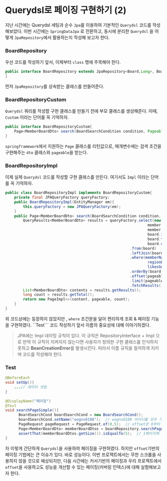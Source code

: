 #  Querydsl로 페이징 구현하기 (2)
지난 시간에는 Querydsl 세팅과 순수 ```Jpa```를 이용하여 기본적인 ```Querydsl``` 코드를 작성해보았다. 이번 시간에는 ```SpringDataJpa``` 로 전환하고, 동시에 분리한 ```Querydsl``` 을 어떻게 ```JpaRepository```에서 활용하는지 작성해 보고자 한다.

### BoardRepository
우선 코드를 작성하기 앞서, 이제부터 ```class``` 명에 주목해야 한다.
```java
public interface BoardRepository extends JpaRepository<Board,Long>, BoardRepositoryCustom{
}
```
먼저 ```JpaRepository```를 상속받는 클래스를 만들어준다.

### BoardRepositoryCustom
```Querydsl``` 쿼리를 작성할 구현 클래스를 만들기 전에 부모 클래스를 생성해준다.
이때, ```Custom``` 이라는 단어를 꼭 기억하자.
```java
public interface BoardRepositoryCustom{
	Page<MemberBoardDto> search(BoardSearchCondition condition, Pageable pageable);
}
```
```springframework```에서 지원하는 ```Page``` 클래스를 리턴값으로, 매개변수에는 검색 조건을 구현해주는 ```dto``` 클래스와 ```pageable```을 받는다.

### BoardRepositoryImpl
이제 실제 ```Querydsl``` 코드를 작성할 구현 클래스를 만든다. 여기서도 ```Impl``` 이라는 단어를 꼭 기억하자.
```java
public class BoardRepositoryImpl implements BoardRepositoryCustom{
	private final JPAQueryFactory queryFactory;
	public BoardRepositoryImpl(EntityManager em){
		this.queryFactory = new JPAQueryFactory(em);
	}
	public Page<MemberBoardDto> search(BoardSearchCondition condition, Pageable pageable){
		QueryResults<MemberBoardDto> results = queryFactory.select(new MemberBoardDto(
																member.id.as("memberId"),
																member.name,
																board.id.as("boardId"),
																board.title,
																board.content))
														.from(board)
														.leftJoin(board.member, member)
														.where(memberNameEq(condition.getName()),
																regionEq(condition.getRegion()),
																likesGoe(condition.getLikes()))
														.orderBy(board.id.desc())
														.offset(pageable.getOffset())
														.limit(pageable.getPageSize())
														.fetchResults(); // count 쿼리가 함께 나감
		List<MemberBoardDto> contents = results.getResults();
		long count = results.getTotal();
		return new PageImpl<>(content, pageable, count);
	} 
}
```

위 코드상에는 등장하지 않았지만 , ```where``` 조건문을 달아 편리하게 조회 & 페이징 기능을 구현하였다. ``Test``` 코드 작성하기 앞서 이름의 중요성에 대해 이야기하겠다.
> JPA에는 Impl 네이밍 규칙이 있다. 이 규칙은 RepositoryInterface + Impl 으로 만약 이 규칙이 지켜지지 않는다면 사용자가 정의한 구현 클래스를 인식하지 못하고 **BeanCreationError**를 발생시킨다. 따라서 이름 규칙을 철저하게 지키며 코드를 작성해야 한다.

### Test
```java
@BeforeEach  
void setUp(){
	...// 데이터 셋업
}
  
@DisplayName("페이징")  
@Test  
void searchPageSimple(){  
      BoardSearchCond boardSearchCond = new BoardSearchCond();  
	  boardSearchCond.setName("wogns0108");  // wogns0108 아이디를 모두 가져와라
	  PageRequest pageRequest = PageRequest.of(0,5);  // offset은 0부터 시작, 1 page size = 5
	  Page<MemberBoardDto> memberBoardDtos = boardRepository.searchPageSimple(boardSearchCond, pageRequest);  
	  assertThat(memberBoardDtos.getSize()).isEqualTo(5);  // 1페이지에 다섯개의 게시물이 출력된다.(@BeforeEach에 데이터 넣어두었음.)
}

```
자 이렇게 간단하게 ```Querydsl```을 사용하여 페이징을 구현하였다. 
하지만 ```offset```기반의 페이징 기법에는 큰 이슈가 있다. 바로 성능이다.
이번 프로젝트에서는 무한 스크롤을 사용하지 않을 것으로 예상되지만, 다음 시간에는 커서기반의 페이징과 우리 프로젝트에서 ```offset```을 사용하고도 성능을 개선할 수 있는 페이징(커버링 인덱스)에 대해 실험해보고자 한다.
